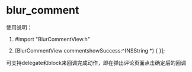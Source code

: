 # blur_comment


使用说明：
1. #import "BlurCommentView.h"

2. [BlurCommentView commentshowSuccess:^(NSString *) {
}];

可支持delegate和block来回调完成动作，即在弹出评论页面点击确定后的回调
